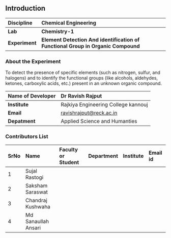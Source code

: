## Introduction


<b>Discipline | <b>Chemical Engineering
:--|:--|
<b> Lab | <b> Chemistry-1
<b> Experiment|     <b> Element Detection And identification of Functional Group in Organic Compound

### About the Experiment 

To detect the presence of specific elements (such as nitrogen, sulfur, and halogens) and to identify the functional groups (like alcohols, aldehydes, ketones, carboxylic acids, etc.) present in an unknown organic compound.

<b>Name of Developer | <b> Dr Ravish Rajput 
:--|:--|
<b> Institute |Rajkiya Engineering College kannouj <b>  
<b> Email | ravishrajput@reck.ac.in    <b>  
<b> Depatment | Applied Science  and Humanties

### Contributors List

SrNo | Name | Faculty or Student | Department| Institute | Email id
:--|:--|:--|:--|:--|:--|
1  |Sujal Rastogi
2  |Saksham Saraswat
3  |Chandraj Kushwaha
4  |Md Sanaullah Ansari

